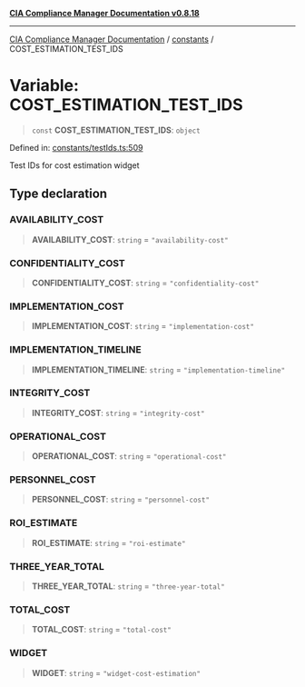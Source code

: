 [**CIA Compliance Manager Documentation v0.8.18**](../../README.md)

***

[CIA Compliance Manager Documentation](../../modules.md) / [constants](../README.md) / COST\_ESTIMATION\_TEST\_IDS

# Variable: COST\_ESTIMATION\_TEST\_IDS

> `const` **COST\_ESTIMATION\_TEST\_IDS**: `object`

Defined in: [constants/testIds.ts:509](https://github.com/Hack23/cia-compliance-manager/blob/509f2f6138f4e24aa7fe1ae9432ec1ccefbe5f32/src/constants/testIds.ts#L509)

Test IDs for cost estimation widget

## Type declaration

### AVAILABILITY\_COST

> **AVAILABILITY\_COST**: `string` = `"availability-cost"`

### CONFIDENTIALITY\_COST

> **CONFIDENTIALITY\_COST**: `string` = `"confidentiality-cost"`

### IMPLEMENTATION\_COST

> **IMPLEMENTATION\_COST**: `string` = `"implementation-cost"`

### IMPLEMENTATION\_TIMELINE

> **IMPLEMENTATION\_TIMELINE**: `string` = `"implementation-timeline"`

### INTEGRITY\_COST

> **INTEGRITY\_COST**: `string` = `"integrity-cost"`

### OPERATIONAL\_COST

> **OPERATIONAL\_COST**: `string` = `"operational-cost"`

### PERSONNEL\_COST

> **PERSONNEL\_COST**: `string` = `"personnel-cost"`

### ROI\_ESTIMATE

> **ROI\_ESTIMATE**: `string` = `"roi-estimate"`

### THREE\_YEAR\_TOTAL

> **THREE\_YEAR\_TOTAL**: `string` = `"three-year-total"`

### TOTAL\_COST

> **TOTAL\_COST**: `string` = `"total-cost"`

### WIDGET

> **WIDGET**: `string` = `"widget-cost-estimation"`

